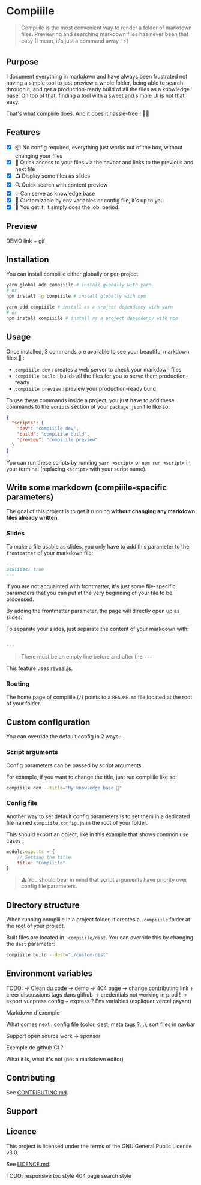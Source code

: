 # Compiiile

> Compiiile is the most convenient way to render a folder of markdown files. Previewing and searching markdown files
has never been that easy (I mean, it's just a command away ! :zap:)

## Purpose

I document everything in markdown and have always been frustrated not having a simple tool to just preview a whole
folder, being able to search through it, and get a production-ready build of all the files as a knowledge base. On
top of that, finding a tool with a sweet and simple UI is not that easy.

That's what compiiile does. And it does it hassle-free ! :ok_woman:

## Features

- [x] 📦 No config required, everything just works out of the box, without changing your files
- [x] :link: Quick access to your files via the navbar and links to the previous and next file
- [x] :tv: Display some files as slides
- [x] :mag: Quick search with content preview
- [x] :bulb: Can serve as knowledge base
- [x] :wrench: Customizable by env variables or config file, it's up to you
- [x] :star2: You get it, it simply does the job, period.

## Preview

DEMO link + gif

## Installation

You can install compiiile either globally or per-project:

```bash
yarn global add compiiile # install globally with yarn
# or
npm install -g compiiile # install globally with npm

yarn add compiiile # install as a project dependency with yarn
# or
npm install compiiile # install as a project dependency with npm
```

## Usage

Once installed, 3 commands are available to see your beautiful markdown files :eyes: :

- `compiiile dev` : creates a web server to check your markdown files
- `compiiile build` : builds all the files for you to serve them production-ready
- `compiiile preview` : preview your production-ready build

To use these commands inside a project, you just have to add these commands to the `scripts` section of your
`package.json` file like so:

```json
{
  "scripts": {
    "dev": "compiiile dev",
    "build": "compiiile build",
    "preview": "compiiile preview"
  }
}
```

You can run these scripts by running `yarn <script>` or `npm run <script>` in your terminal (replacing `<script>`
with your script name).

## Write some markdown (compiiile-specific parameters)

The goal of this project is to get it running **without changing any markdown files already written**.

### Slides

To make a file usable as slides, you only have to add this parameter to the `frontmatter` of your markdown
file:

```md
---
asSlides: true
---
```

If you are not acquainted with frontmatter, it's just some file-specific parameters that you can put at the very
beginning of your file to be processed.

By adding the frontmatter parameter, the page will directly open up as slides.

To separate your slides, just separate the content of your markdown with:

```md

---

```

> There must be an empty line before and after the `---`

This feature uses [reveal.js](https://revealjs.com/).

### Routing

The home page of compiiile (`/`) points to a `README.md` file located at the root of your folder.

## Custom configuration

You can override the default config in 2 ways :

### Script arguments

Config parameters can be passed by script arguments.

For example, if you want to change the title, just run compiiile like so:

```bash
compiiile dev --title="My knowledge base 🚀"
```

### Config file

Another way to set default config parameters is to set them in a dedicated file named `compiiile.config.js` in the
root of your folder.

This should export an object, like in this example that shows common use cases :

```js
module.exports = {
    // Setting the title
    title: "Compiiile"
}
```

> ⚠️ You should bear in mind that script arguments have priority over config file parameters.

## Directory structure

When running compiiile in a project folder, it creates a `.compiiile` folder at the root of your project.

Built files are located in `.compiiile/dist`. You can override this by changing the `dest` parameter:

```bash
compiiile build --dest="./custom-dist"
```

## Environment variables

TODO:
-> Clean du code
-> demo
-> 404 page
-> change contributing link + créer discussions tags dans github
-> credentials not working in prod !
-> export vuepress config + express ?
Env variables (expliquer vercel payant)


Markdown d'exemple

What comes next : config file (color, dest, meta tags ?...), sort files in navbar

Support open source work -> sponsor

Exemple de github CI ?

What it is, what it's not (not a markdown editor)

## Contributing

See [CONTRIBUTING.md](./CONTRIBUTING.md).

## Support

## Licence

This project is licensed under the terms of the GNU General Public License v3.0.

See [LICENCE.md](./LICENSE.md).




TODO:
responsive
toc style
404 page
search style
